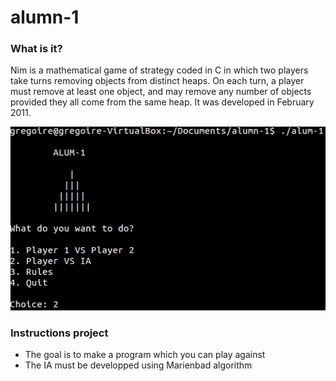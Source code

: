 alumn-1
=======

### What is it?
Nim is a mathematical game of strategy coded in C in which two players take turns removing objects from distinct heaps. On each turn, a player must remove at least one object, and may remove any number of objects provided they all come from the same heap. It was developed in February 2011.

![](alumn-1_example.jpg)

### Instructions project
- The goal is to make a program which you can play against
- The IA must be developped using Marienbad algorithm
